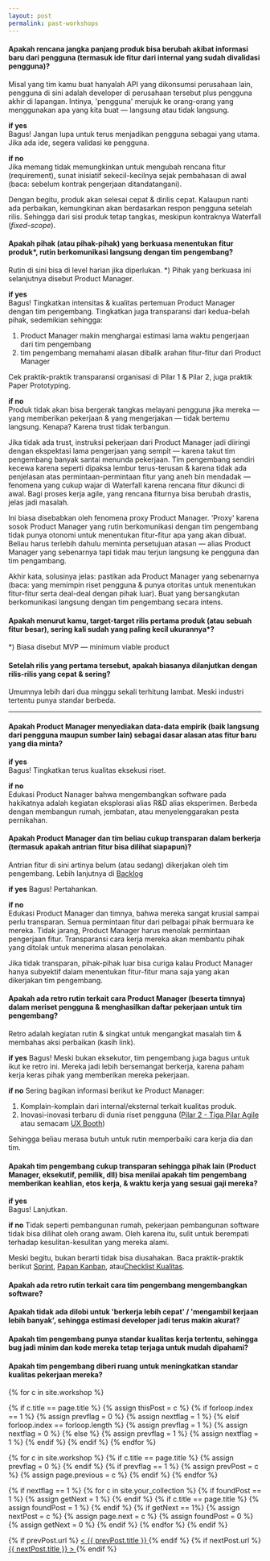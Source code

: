 ```yaml
---
layout: post
permalink: past-workshops
---
```


#### Apakah rencana jangka panjang produk bisa berubah akibat informasi baru dari pengguna (termasuk ide fitur dari internal yang sudah divalidasi pengguna)?

Misal yang tim kamu buat hanyalah API yang dikonsumsi perusahaan lain, pengguna di sini adalah developer di perusahaan tersebut plus pengguna akhir di lapangan. Intinya, 'pengguna' merujuk ke orang-orang yang menggunakan apa yang kita buat &mdash; langsung atau tidak langsung.

**if yes**  
Bagus! Jangan lupa untuk terus menjadikan pengguna sebagai yang utama. Jika ada ide, segera validasi ke pengguna. 

**if no**  
Jika memang tidak memungkinkan untuk mengubah rencana fitur (requirement), sunat inisiatif sekecil-kecilnya sejak pembahasan di awal (baca: sebelum kontrak pengerjaan ditandatangani).

Dengan begitu, produk akan selesai cepat & dirilis cepat. Kalaupun nanti ada perbaikan, kemungkinan akan berdasarkan respon pengguna setelah rilis. Sehingga dari sisi produk tetap tangkas, meskipun kontraknya Waterfall (_fixed-scope_).

#### Apakah pihak (atau pihak-pihak) yang berkuasa menentukan fitur produk*, rutin berkomunikasi langsung dengan tim pengembang?

Rutin di sini bisa di level harian jika diperlukan. *) Pihak yang berkuasa ini selanjutnya disebut Product Manager.

**if yes**  
Bagus! Tingkatkan intensitas & kualitas pertemuan Product Manager dengan tim pengembang. Tingkatkan juga transparansi dari kedua-belah pihak, sedemikian sehingga:

1. Product Manager makin menghargai estimasi lama waktu pengerjaan dari tim pengembang
2. tim pengembang memahami alasan dibalik arahan fitur-fitur dari Product Manager

Cek praktik-praktik transparansi organisasi di Pilar 1 & Pilar 2, juga praktik Paper Prototyping.

**if no**  
Produk tidak akan bisa bergerak tangkas melayani pengguna jika mereka — yang memberikan pekerjaan & yang mengerjakan — tidak bertemu langsung. Kenapa? Karena trust tidak terbangun.

Jika tidak ada trust, instruksi pekerjaan dari Product Manager jadi diiringi dengan ekspektasi lama pengerjaan yang sempit — karena takut tim pengembang banyak santai menunda pekerjaan. Tim pengembang sendiri kecewa karena seperti dipaksa lembur terus-terusan & karena tidak ada penjelasan atas permintaan-permintaan fitur yang aneh bin mendadak — fenomena yang cukup wajar di Waterfall karena rencana fitur dikunci di awal. Bagi proses kerja agile, yang rencana fiturnya bisa berubah drastis, jelas jadi masalah.

Ini biasa disebabkan oleh fenomena proxy Product Manager. 'Proxy' karena sosok Product Manager yang rutin berkomunikasi dengan tim pengembang tidak punya otonomi untuk menentukan fitur-fitur apa yang akan dibuat. Beliau harus terlebih dahulu meminta persetujuan atasan — alias Product Manager yang sebenarnya tapi tidak mau terjun langsung ke pengguna dan tim pengambang.

Akhir kata, solusinya jelas: pastikan ada Product Manager yang sebenarnya (baca: yang memimpin riset pengguna & punya otoritas untuk menentukan fitur-fitur serta deal-deal dengan pihak luar). Buat yang bersangkutan berkomunikasi langsung dengan tim pengembang secara intens.

####  Apakah menurut kamu, target-target rilis pertama produk (atau sebuah fitur besar), sering kali sudah yang paling kecil ukurannya*?

*) Biasa disebut MVP — minimum viable product

#### Setelah rilis yang pertama tersebut, apakah biasanya dilanjutkan dengan rilis-rilis yang cepat & sering?

Umumnya lebih dari dua minggu sekali terhitung lambat. Meski industri tertentu punya standar berbeda. 

---

#### Apakah Product Manager menyediakan data-data empirik (baik langsung dari pengguna maupun sumber lain) sebagai dasar alasan atas fitur baru yang dia minta? 

**if yes**  
Bagus! Tingkatkan terus kualitas eksekusi riset. 

**if no**  
Edukasi Product Nanager bahwa mengembangkan software pada hakikatnya adalah kegiatan eksplorasi alias R&D alias eksperimen. Berbeda dengan membangun rumah, jembatan, atau menyelenggarakan pesta pernikahan.

#### Apakah Product Manager dan tim beliau cukup transparan dalam berkerja (termasuk apakah antrian fitur bisa dilihat siapapun)?

Antrian fitur di sini artinya belum (atau sedang) dikerjakan
oleh tim pengembang. Lebih lanjutnya di [Backlog](https://3pillarsofagile.github.io/transparent-work-backlog)

**if yes**
Bagus! Pertahankan.

**if no**  
Edukasi Product Manager dan timnya, bahwa mereka sangat krusial sampai perlu transparan. Semua permintaan fitur dari pelbagai pihak bermuara ke mereka. Tidak jarang, Product Manager harus menolak permintaan pengerjaan fitur. Transparansi cara kerja mereka akan membantu pihak yang ditolak untuk menerima alasan penolakan.

Jika tidak transparan, pihak-pihak luar bisa curiga kalau Product Manager hanya subyektif dalam menentukan fitur-fitur mana saja yang akan dikerjakan tim pengembang.

#### Apakah ada retro rutin terkait cara Product Manager (beserta timnya) dalam meriset pengguna & menghasilkan daftar pekerjaan untuk tim pengembang?

Retro adalah kegiatan rutin & singkat untuk mengangkat masalah tim & membahas aksi perbaikan (kasih link).

**if yes**
Bagus! Meski bukan eksekutor, tim pengembang juga bagus untuk ikut ke retro ini. Mereka jadi lebih bersemangat berkerja, karena paham kerja keras pihak yang memberikan mereka pekerjaan. 

**if no**
Sering bagikan informasi berikut ke Product Manager:

1. Komplain-komplain dari internal/eksternal terkait kualitas produk.
2. Inovasi-inovasi terbaru di dunia riset pengguna ([Pilar 2 - Tiga Pilar Agile](https://3pillarsofagile.github.io/2-flexible) atau semacam [UX Booth](https://www.uxbooth.com/categories/design-research/))

Sehingga beliau merasa butuh untuk rutin memperbaiki cara kerja dia dan tim.

#### Apakah tim pengembang cukup transparan sehingga pihak lain (Product Manager, eksekutif, pemilik, dll) bisa menilai apakah tim pengembang memberikan keahlian, etos kerja, & waktu kerja yang sesuai gaji mereka?

**if yes**  
Bagus! Lanjutkan.

**if no**
Tidak seperti pembangunan rumah, pekerjaan pembangunan software tidak bisa dilihat oleh orang awam. Oleh karena itu, sulit untuk berempati terhadap kesulitan-kesulitan yang mereka alami.

Meski begitu, bukan berarti tidak bisa diusahakan. Baca praktik-praktik berikut [Sprint](https://3pillarsofagile.github.io/sprint), [Papan Kanban](https://3pillarsofagile.github.io/kanban-board-for-a-project), atau[Checklist Kualitas](https://3pillarsofagile.github.io/checklist-on-quality).

#### Apakah ada retro rutin terkait cara tim pengembang mengembangkan software?

#### Apakah tidak ada dilobi untuk 'berkerja lebih cepat' / 'mengambil kerjaan lebih banyak', sehingga estimasi developer jadi terus makin akurat?

#### Apakah tim pengembang punya standar kualitas kerja tertentu, sehingga bug jadi minim dan kode mereka tetap terjaga untuk mudah dipahami?

#### Apakah tim pengembang diberi ruang untuk meningkatkan standar kualitas pekerjaan mereka?

{% for c in site.workshop %}

{% if c.title == page.title %}
  {% assign thisPost = c %}
  {% if forloop.index == 1 %}
    {% assign prevflag = 0 %}
    {% assign nextflag = 1 %}
  {% elsif forloop.index == forloop.length %}
    {% assign prevflag = 1 %}
    {% assign nextflag = 0 %}
  {% else %}
    {% assign prevflag = 1 %}
    {% assign nextflag = 1 %}
  {% endif %}
{% endif %}
{% endfor %}

{% for c in site.workshop %}
  {% if c.title == page.title %}
    {% assign prevflag = 0 %}
  {% endif %}
  {% if prevflag == 1 %}
    {% assign prevPost = c %}
    {% assign page.previous = c %}
  {% endif %}
{% endfor %}

{% if nextflag == 1 %}
  {% for c in site.your_collection %}
    {% if foundPost == 1 %}
      {% assign getNext = 1 %}
    {% endif %}
    {% if c.title == page.title %}
      {% assign foundPost = 1 %}
    {% endif %}
    {% if getNext == 1%}
      {% assign nextPost = c %}
      {% assign page.next = c %}
      {% assign foundPost = 0 %}
      {% assign getNext = 0 %}
    {% endif %}
  {% endfor %}
{% endif %}

<div id="post-nav">
    {% if prevPost.url %}
    <a class="prev" rel="prev" href="{{ prevPost.url }}">
        <span>&lt; {{ prevPost.title }}</span>
    </a>
    {% endif %}
    {% if nextPost.url %}
    <a class="next" rel="next" href="{{ nextPost.url }}">
        <span>{{ nextPost.title }} &gt;</span>
    </a>
    {% endif %}
</div>